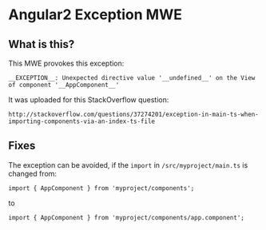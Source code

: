# Angular2 Exception MWE

## What is this?

This MWE provokes this exception:

    __EXCEPTION__: Unexpected directive value '__undefined__' on the View of component '__AppComponent__'

It was uploaded for this StackOverflow question:

    http://stackoverflow.com/questions/37274201/exception-in-main-ts-when-importing-components-via-an-index-ts-file

## Fixes

The exception can be avoided, if the `import` in `/src/myproject/main.ts` is changed from:

    import { AppComponent } from 'myproject/components';
    
to

    import { AppComponent } from 'myproject/components/app.component';
